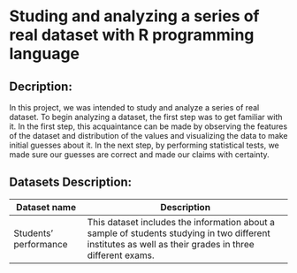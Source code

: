 # Studing and analyzing a series of real dataset with R programming language

## Decription:
In this project, we was intended to study and analyze a series of real dataset. To begin analyzing a dataset, the first step was to get familiar with it. In the first step, this acquaintance can be made by observing the features of the dataset and distribution of the values and visualizing the data to make initial guesses about it. In the next step, by performing statistical tests, we made sure our guesses are correct and made our claims with certainty.

## Datasets Description:

| Dataset name       | Description |
| ----------- | ----------- |
| Students’ performance     | This dataset includes the information about a sample of students studying in two different institutes as well as their grades in three                                   different exams.       |



